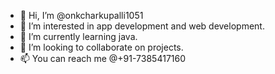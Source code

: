 - 👋 Hi, I’m @onkcharkupalli1051
- 👀 I’m interested in app development and web development.
- 🌱 I’m currently learning java.
- 💞️ I’m looking to collaborate on projects.
- 📫 You can reach me @+91-7385417160

<!---
onkcharkupalli1051/onkcharkupalli1051 is a ✨ special ✨ repository because its `README.md` (this file) appears on your GitHub profile.
You can click the Preview link to take a look at your changes.
--->
